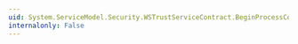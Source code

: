```yaml
---
uid: System.ServiceModel.Security.WSTrustServiceContract.BeginProcessCore(System.ServiceModel.Channels.Message,System.IdentityModel.Protocols.WSTrust.WSTrustRequestSerializer,System.IdentityModel.Protocols.WSTrust.WSTrustResponseSerializer,System.String,System.String,System.String,System.AsyncCallback,System.Object)
internalonly: False
---
```

